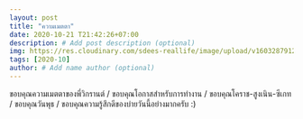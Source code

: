 ```yaml
---
layout: post
title: "ความเมตตา"
date: 2020-10-21 T21:42:26+07:00
description: # Add post description (optional)
img: https://res.cloudinary.com/sdees-reallife/image/upload/v1603287912/IMG_20201021_181243.jpg # Add image post (optional)
tags: [2020-10]
author: # Add name author (optional)
---
```

ขอบคุณความเมตตาของพี่วิกรานต์ / ขอบคุณโอกาสสำหรับการทำงาน / ขอบคุณโคราช-สูงเนิน-ซีเกท / ขอบคุณวันพุธ / ขอบคุณความรู้สึกดีของบ่ายวันนี้อย่างมากครับ :)

<i class="fa fa-child" style="color:plum"></i>
